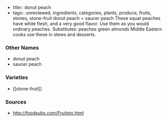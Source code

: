 - title:: donut peach
- tags:: unreviewed, ingredients, categories, plants, produce, fruits, stones, stone-fruit
donut peach = saucer peach These squat peaches have white flesh, and a very good flavor. Use them as you would ordinary peaches. Substitutes: peaches green almonds Middle Eastern cooks use these in stews and desserts.

### Other Names

* donut peach
* saucer peach

### Varieties

* [[stone-fruit]]

### Sources
* http://foodsubs.com/Fruitsto.html
